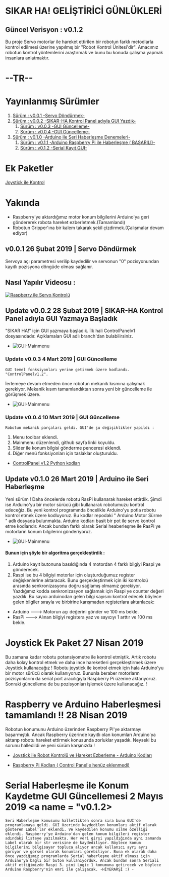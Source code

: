 # SIKAR HA! GELİŞTİRİCİ GÜNLÜKLERİ
## Güncel Verisyon :  v0.1.2
   Bu proje Servo motorlar ile hareket ettirilen bir robotun farklı metodlarla kontrol edilmesi üzerine yapılmış bir "Robot Kontrol Ünitesi'dir". Amacımız robotun kontrol yöntemlerini araştırmak ve bunu bu konuda çalışma yapmak insanlara anlatmaktır.
# --TR--
# Yayınlanmış Sürümler
1. [Sürüm :  v0.0.1 -Servo Döndürmek-](#v0.0.1)
2. [Sürüm :  v0.0.2 -SIKAR-HA Kontrol Panel adıyla GUI Yazdık-](#v0.0.2)
    1. [Sürüm :  v0.0.3 -GUI Güncelleme-](#v0.0.3)
    2. [Sürüm :  v0.0.4 -GUI Güncelleme-](#v0.0.4)
2. [Sürüm : v0.1.0 -Arduino ile Seri Haberleşme Denemeleri-](#v0.1.0)
    1. [Sürüm : v0.1.1 -Arduino Raspberry Pi ile Haberleşme ( BAŞARILI)-](#v0.1.1)
    2. [Sürüm : v0.1.2 -Serial Kayıt GUI-](#v0.1.2)
 # Ek Paketler
 [Joystick ile Kontrol](#joystick)
 
 # Yakında
 * Raspberry'ye aktardığımız motor konum bilgilerini Arduino'ya geri göndererek robota hareket ezberletmek.(Tamamlandı)
 * Robotun Gripper'ına bir kalem takarak şekil çizdirmek.(Çalışmalar devam ediyor)

## v0.0.1 26 Şubat 2019 | Servo Döndürmek <a name="v0.0.1"></a>
Servoya açı parametresi verilip kaydedilir ve servonun "0" pozisyonundan kayıtlı pozisyona döngüde olması sağlanır.

## Nasıl Yapılır Videosu : 

[![Raspberry ile Servo Kontrolü](http://img.youtube.com/vi/ZuVTEtgH9Ns/0.jpg)](https://www.youtube.com/watch?v=ZuVTEtgH9Ns)  

 
## Update v0.0.2 28 Şubat 2019 | SIKAR-HA Kontrol Panel adıyla GUI Yazmaya Başladık <a name="v0.0.2"></a>
   "SIKAR HA!" için GUI yazmaya başladık. İlk hali ControlPanelv1 dosyasındadır. Açıklamaları GUI adlı branch'dan bulabilirsiniz.
* ![GUI-Mainmenu](https://github.com/marmara-technology/SIKAR-HA/blob/master/ScreenShots/mainmenu.png?raw=true"mainmenu.png")
### Update v0.0.3 4 Mart 2019 | GUI Güncelleme <a name="v0.0.3"></a>
    GUI temel fonksiyonları yerine getirmek üzere kodlandı. "ControlPanelv1.2". 
İerlemeye devam etmeden önce robotun mekanik kısmına çalışmak gerekiyor.
Mekanik kısım tamamlandıktan sonra yeni bir güncelleme ile görüşmek üzere.
* ![GUI-Mainmenu](https://github.com/marmara-technology/SIKAR-HA/blob/master/ScreenShots/kayitv1.2.png?raw=true"kayit.png")
### Update v0.0.4 10 Mart 2019 | GUI Güncelleme <a name="v0.0.4"></a>
    Robotun mekanik parçaları geldi. GUI'de şu değişiklikler yapıldı : 
1. Menu toolbar eklendi.
1. Mainmenu düzenlendi, github sayfa linki koyuldu.
1. Slider ile konum bilgisi gönderme penceresi eklendi.
1. Diğer menü fonksiyonları için taslaklar oluşturuldu.
          
* [ControlPanel v1.2 Python kodları](https://github.com/marmara-technology/SIKAR-HA/blob/master/controlpanelv1.2.py)
## Update v0.1.0 26 Mart 2019 | Arduino ile Seri Haberleşme <a name="v0.1.0"></a>
   Yeni sürüm ! Daha öncelerde robotu RasPi kullanarak hareket ettirdik. Şimdi ise Arduino'yu bir motor
sürücü gibi kullanarak robotumuzu kontrol edeceğiz. Bu yeni kontrol programında öncelikle Arduino'yu potla robotu kontrol
etmek üzere kodluyoruz. Bu kodlar repodaki " Arduino Motor Sürme " adlı dosyada bulunmakta. 
Arduino kodları basit bir pot ile servo kontrol etme kodlarıdır. Ancak bundan farklı olarak Serial heaberleşme ile RasPi ye 
motorların konum bilgilerini gönderiyoruz. 
* ![GUI-Mainmenu](https://github.com/marmara-technology/SIKAR-HA/blob/master/ScreenShots/serial%20kayit.png?raw=true"serikayit.png")
#### Bunun için şöyle bir algoritma gerçekleştirdik :
1. Arduino kayıt butonuna basıldığında 4 motordan 4 farklı bilgiyi Raspi ye gönderecek.
2. Raspi ise bu 4 bilgiyi motorlar için oluşturduğumuz register değişkenlerine aktaracak.
 Bunu gerçekleştirmek için iki kontrolcü arasında senkronizasyonu doğru sağlamış olmamız gerekiyor. 
 Yazdığımız kodda senkronizasyon sağlamak için Raspi ye counter değeri yazdık. Bu sayıcı arduinodan gelen bilgi sayısını kontrol edecek böylece gelen bilgiler sırayla ve birbirine karışmadan registerlara aktarılacak:
* Arduino ---> Motorun açı değerini gönder ve 100 ms bekle. 
* RasPi   ---> Alınan bilgiyi registera yaz ve sayıcıyı 1 arttır ve 100 ms bekle.

# Joystick Ek Paket  27 Nisan 2019 <a name="joystick"></a>
   Bu zamana kadar robotu potansiyometre ile kontrol etmiştik. Artık robotu daha kolay kontrol etmek ve daha ince hareketleri gerçekleştirmek üzere Joystick kullanacağız ! Robotu joystick ile kontrol etmek için hala Arduino'yu bir motor sürücü olarak kullanıyoruz. Bununla beraber motorların pozisyonlarını da serial port aracılığıyla Raspberry Pi üzerine aktarıyoruz. Sonraki güncelleme de bu pozisyonları işlemek üzere kullanacağız. !

# Raspberry ve Arduino Haberleşmesi tamamlandı !! 28 Nisan 2019 <a name = "v0.1.1"></a>
   Robotun konumunu Arduino üzerinden Raspberry Pi'ye aktarmayı başarmıştık. Ancak Raspberry üzerinde kayıtlı olan konumları Arduino'ya aktarıp robotu hareket ettirmek konusunda zorluklar yaşadık. Neyseki bu sorunu halledildi ve yeni sürüm karşınızda !
* [Joystick ile Robot Kontrolü ve Hareket Ezberleme - Arduino Kodları](https://github.com/marmara-technology/SIKAR-HA/blob/master/Joystick_Hareket_Ezberleyici.ino)

* [Raspberry Pi Kodları ( Control Panel'e henüz eklenmedi)](https://github.com/marmara-technology/SIKAR-HA/blob/master/Arduino%20Serial%20Kayit.py)

# Serial Haberleşme ile Konum Kaydetme GUI Güncellemesi 2 Mayıs 2019 <a name = "v0.1.2></a>
    Seri Haberleşme konusunu hallettikten sonra sıra bunu GUI'de programlamaya geldi. GUI üzerinde kaydedilen konumları aktif olarak gösteren Label'lar eklendi. Ve kaydedilen konumu silme özelliği eklendi. Raspberry'ye Arduino'dan gelen konum bilgileri register adındaki listeye yazılmakta. Her veri girşi yapıldığında aynı zamanda Label olarak bir str verisine de kaydediliyor. Böylece konum bilgilerini bilgisayar topluca alıyor ancak kullanıcı ayrı ayrı görüyor ve görsel olarak konumları görebiliyor. Buna ek olarak daha önce yazdığımız programlarda Serial haberleşme aktif olması için Arduino'ya bağlı bir buton kullanıyorduk. Ancak bundan sonra Seriali aktif ettiğimizde Raspi 3. pini Logic 1 konumuna getirecek ve böylece Arduino Raspberry'nin emri ile çalışacak. -HİYERARŞİ :) -
